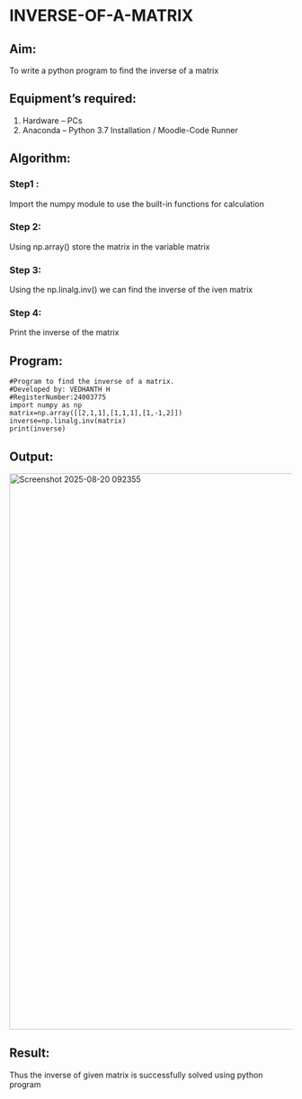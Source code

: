 # INVERSE-OF-A-MATRIX
## Aim:
To write a python program to find the inverse of a matrix
## Equipment’s required:
1. 	Hardware – PCs
2. 	Anaconda – Python 3.7 Installation / Moodle-Code Runner
## Algorithm:
### Step1 :
Import the numpy module to use the built-in functions for calculation
### Step 2:
Using np.array() store the matrix in the variable matrix
### Step 3:
Using the np.linalg.inv() we can find the inverse of the iven matrix
### Step 4:
Print the inverse of the matrix

## Program:
```
#Program to find the inverse of a matrix.
#Developed by: VEDHANTH H
#RegisterNumber:24003775
import numpy as np
matrix=np.array([[2,1,1],[1,1,1],[1,-1,2]])
inverse=np.linalg.inv(matrix)
print(inverse)
```
## Output:
<img width="1489" height="988" alt="Screenshot 2025-08-20 092355" src="https://github.com/user-attachments/assets/a86894bf-f7c5-4ad3-872e-acf85bb55c92" />

## Result:
Thus the inverse of given matrix is successfully solved using python program

